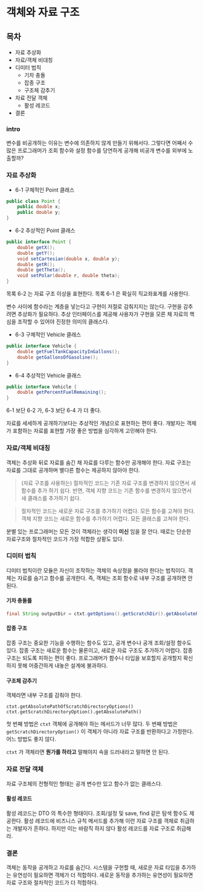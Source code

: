 # 객체와 자료 구조

## 목차

- 자료 추상화
- 자료/객체 비대칭
- 디미터 법칙
  - 기차 충돌
  - 잡종 구조
  - 구조체 감추기
- 자료 전달 객체
  - 활성 레코드
- 결론

### intro

변수를 비공개하는 이유는 변수에 의존하지 않게 만들기 위해서다.
그렇다면 어째서 수많은 프로그래머가 조회 함수와 설정 함수를 당연하게 공개해 비공개 변수를 외부에 노출할까?

### 자료 추상화

- 6-1 구체적인 Point 클래스

```java
public class Point {
    public double x;
    public double y;
}
```

- 6-2 추상적인 Point 클래스

```java
public interface Point {
    double getX();
    double getY();
    void setCartesian(double x, double y);
    double getR();
    double getTheta();
    void setPolar(double r, double theta);
}
```

목록 6-2 는 자료 구조 이상을 표현한다.
목록 6-1 은 확실히 직교좌표계를 사용한다.

변수 사이에 함수라는 계층을 넣는다고 구현이 저절로 감춰지지는 않는다. 구현을 감추려면 추상화가 필요하다.
추상 인터페이스를 제공해 사용자가 구현을 모른 채 자료의 핵심을 조작할 수 있어야 진정한 의미의 클래스다.

- 6-3 구체적인 Vehicle 클래스

```java
public interface Vehicle {
    double getFuelTankCapacityInGallons();
    double getGallonsOfGasoline();
}
```

- 6-4 추상적인 Vehicle 클래스

```java
public interface Vehicle {
    double getPercentFuelRemaining();
}
```

6-1 보단 6-2 가, 6-3 보단 6-4 가 더 좋다.

자료를 세세하게 공개하기보다는 추상적인 개념으로 표현하는 편이 좋다.
개발자는 객체가 포함하는 자료를 표현할 가장 좋은 방법을 심각하게 고민해야 한다.

### 자료/객체 비대칭

객체는 추상화 뒤로 자료를 숨긴 채 자료를 다루는 함수만 공개해야 한다.
자료 구조는 자료를 그대로 공개하며 별다른 함수는 제공하지 않아야 한다.

> (자료 구조를 사용하는) 절차적인 코드는 기존 자료 구조를 변경하지 않으면서 새 함수를 추가 하기 쉽다.
> 반면, 객체 지향 코드는 기존 함수를 변경하지 않으면서 새 클래스를 추가하기 쉽다.

> 절차적인 코드는 새로운 자료 구조를 추가하기 어렵다. 모든 함수를 고쳐야 한다.
> 객체 지향 코드는 새로운 함수를 추가하기 어렵다. 모든 클래스를 고쳐야 한다.

분별 있는 프로그래머는 모든 것이 객체라는 생각이 **미신** 임을 잘 안다.
때로는 단순한 자료구조와 절차적인 코드가 가장 적합한 상황도 있다.

### 디미터 법칙

디미터 법칙이란 모듈은 자신이 조작하는 객체의 속상정을 몰라야 한다는 법칙이다.
객체는 자료를 숨기고 함수를 공개한다. 즉, 객체는 조회 함수로 내부 구조를 공개하면 안된다.

#### 기차 충돌를

```java
final String outputDir = ctxt.getOptions().getScratchDir().getAbsolutePath()
```

#### 잡종 구조

잡종 구조는 중요한 기능을 수행하는 함수도 있고, 공개 변수나 공개 조회/설정 함수도 있다.
잡종 구조는 새로운 함수는 물론이고, 새로운 자료 구조도 추가하기 어렵다.
잡종 구조는 되도록 피하는 편이 좋다.
프로그래머가 함수나 타입을 보호할지 공개할지 확신하지 못해 어중간하게 내놓은 설계에 불과하다.

#### 구조체 감추기

객체라면 내부 구조를 감춰야 한다.

`ctxt.getAbsolutePathOfScratchDirectoryOptions()`
`ctxt.getScratchDirectoryOption().getAbsolutePath()`

첫 번째 방법은 `ctxt` 객체에 공개해야 하는 메서드가 너무 많다.
두 번째 방법은 `getScratchDirectoryOption()` 이 객체가 아니라 자료 구조를 반환하다고 가정한다.
어느 방법도 좋지 않다.

`ctxt` 가 객체라면 **뭔가를 하라고** 말해야지 속을 드러내라고 말하면 안 된다.

### 자료 전달 객체

자료 구조체의 전형적인 형태는 공개 변수만 있고 함수가 없는 클래스다.

#### 활성 레코드

활성 레코드는 DTO 의 특수한 형태이다.
조회/설정 및 save, find 같은 탐색 함수도 제공한다.
활성 레코드에 비즈니스 규칙 메서드를 추가해 이런 자료 구조를 객체로 취급하는 개발자가 흔하다. 하지만 이는 바람직 하지 않다
활성 레코드를 자료 구조로 취급해라.

### 결론

객체는 동작을 공개하고 자료를 숨긴다.
시스템을 구현할 때, 새로운 자료 타입을 추가하는 유연성이 필요하면 객체가 더 적합하다.
새로운 동작을 추가하는 유연성이 필요하면 자료 구조와 절차적인 코드가 더 적합하다.
